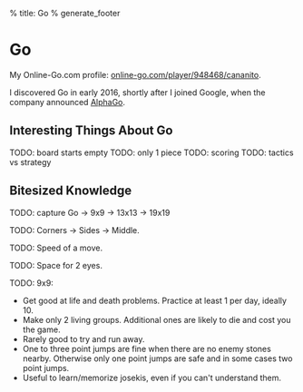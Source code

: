 % title: Go
% generate_footer

# Go

My Online-Go.com profile: [online-go.com/player/948468/cananito](https://online-go.com/player/948468/cananito).

I discovered Go in early 2016, shortly after I joined Google, when the company announced [AlphaGo](https://en.wikipedia.org/wiki/AlphaGo_versus_Lee_Sedol).

## Interesting Things About Go

TODO: board starts empty
TODO: only 1 piece
TODO: scoring
TODO: tactics vs strategy

## Bitesized Knowledge

TODO: capture Go -> 9x9 -> 13x13 -> 19x19

TODO: Corners -> Sides -> Middle.

TODO: Speed of a move.

TODO: Space for 2 eyes.

TODO: 9x9:
* Get good at life and death problems. Practice at least 1 per day, ideally 10.
* Make only 2 living groups. Additional ones are likely to die and cost you the game.
* Rarely good to try and run away.
* One to three point jumps are fine when there are no enemy stones nearby. Otherwise only one point jumps are safe and in some cases two point jumps.
* Useful to learn/memorize josekis, even if you can't understand them.
